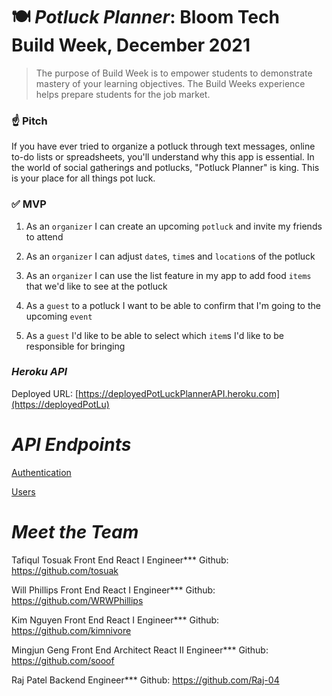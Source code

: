 
# 🍽 *Potluck Planner*: Bloom Tech Build Week, December 2021

> The purpose of Build Week is to empower students to demonstrate mastery of your learning objectives. The Build Weeks experience helps prepare students for the job market.
> 

### ☝️ **Pitch**

If you have ever tried to organize a potluck through text messages, online to-do lists or spreadsheets, you'll understand why this app is essential. In the world of social gatherings and potlucks, "Potluck Planner" is king. This is your place for all things pot luck.

### ✅  **MVP**

1. As an `organizer` I can create an upcoming `potluck` and invite my friends to attend

2. As an `organizer` I can adjust `date`s, `time`s and `location`s of the potluck

3. As an `organizer` I can use the list feature in my app to add food `items` that we'd like to see at the potluck

4. As a `guest` to a potluck I want to be able to confirm that I'm going to the upcoming `event`

5. As a `guest` I'd like to be able to select which `item`s I'd like to be responsible for bringing

### *Heroku API*

Deployed URL: [https://deployedPotLuckPlannerAPI.heroku.com](https://deployedPotLu)

# *API Endpoints*

[Authentication](https://www.notion.so/42ba18c80d6a42de97fbe6243ca275f7)

[Users](https://www.notion.so/d839a0d8125540b78623013cbc28a42f)

# *Meet the Team*



Tafiqul Tosuak
Front End React I Engineer***
Github: https://github.com/tosuak


Will Phillips
Front End React I Engineer***
Github: https://github.com/WRWPhillips

Kim Nguyen
Front End React I Engineer***
Github: https://github.com/kimnivore

Mingjun Geng
Front End Architect  React II Engineer***
Github: https://github.com/sooof


Raj Patel
Backend Engineer***
Github: https://github.com/Raj-04

